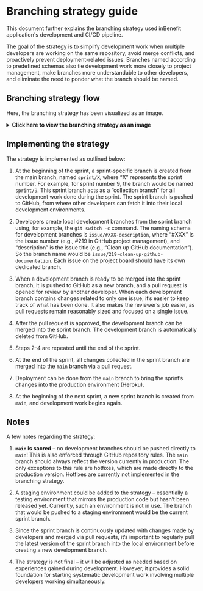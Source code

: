 # Branching strategy guide

This document further explains the branching strategy used inBenefit application's development and CI/CD pipeline.

The goal of the strategy is to simplify development work when multiple developers are working on the same repository, avoid merge conflicts, and proactively prevent deployment-related issues. Branches named according to predefined schemas also tie development work more closely to project management, make branches more understandable to other developers, and eliminate the need to ponder what the branch should be named.

## Branching strategy flow

Here, the branching strategy has been visualized as an image.

<details>
<summary><b>Click here to view the branching strategy as an image</b></summary>
<img src="../img/images_for_guides/branching%20strategy.png" width="785" height="752"/>
</details>

## Implementing the strategy

The strategy is implemented as outlined below:

1) At the beginning of the sprint, a sprint-specific branch is created from the main branch, named `sprint/X`, where “X” represents the sprint number. For example, for sprint number 9, the branch would be named `sprint/9`. This sprint branch acts as a “collection branch” for all development work done during the sprint. The sprint branch is pushed to GitHub, from where other developers can fetch it into their local development environments.

2) Developers create local development branches from the sprint branch using, for example, the `git switch -c` command. The naming schema for development branches is `issue/#XXX-description`, where “#XXX” is the issue number (e.g., #219 in GitHub project management), and “description” is the issue title (e.g., “Clean up GitHub documentation”). So the branch name would be `issue/219-clean-up-github-documentation`. Each issue on the project board should have its own dedicated branch.

3) When a development branch is ready to be merged into the sprint branch, it is pushed to GitHub as a new branch, and a pull request is opened for review by another developer. When each development branch contains changes related to only one issue, it’s easier to keep track of what has been done. It also makes the reviewer’s job easier, as pull requests remain reasonably sized and focused on a single issue.

4) After the pull request is approved, the development branch can be merged into the sprint branch. The development branch is automatically deleted from GitHub.

5) Steps 2–4 are repeated until the end of the sprint.

6) At the end of the sprint, all changes collected in the sprint branch are merged into the `main` branch via a pull request.

7) Deployment can be done from the `main` branch to bring the sprint’s changes into the production environment (Heroku).

8) At the beginning of the next sprint, a new sprint branch is created from `main`, and development work begins again.

## Notes

A few notes regarding the strategy:

1) **`main` is sacred** – no development branches should be pushed directly to `main`! This is also enforced through GitHub repository rules. The `main` branch should always reflect the version currently in production. The only exceptions to this rule are hotfixes, which are made directly to the production version. Hotfixes are currently not implemented in the branching strategy.

2) A staging environment could be added to the strategy – essentially a testing environment that mirrors the production code but hasn’t been released yet. Currently, such an environment is not in use. The branch that would be pushed to a staging environment would be the current sprint branch.

3) Since the sprint branch is continuously updated with changes made by developers and merged via pull requests, it’s important to regularly pull the latest version of the sprint branch into the local environment before creating a new development branch.

4) The strategy is not final – it will be adjusted as needed based on experiences gained during development. However, it provides a solid foundation for starting systematic development work involving multiple developers working simultaneously.